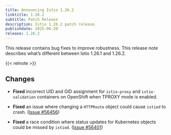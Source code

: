 ```yaml
---
title: Announcing Istio 1.26.2
linktitle: 1.26.2
subtitle: Patch Release
description: Istio 1.26.2 patch release.
publishdate: 2025-06-20
release: 1.26.2
---
```


This release contains bug fixes to improve robustness. This release note describes what’s different between Istio 1.26.1 and 1.26.2.

{{< relnote >}}

## Changes

- **Fixed** incorrect UID and GID assignment for `istio-proxy` and `istio-validation` containers on OpenShift when TPROXY mode is enabled.

- **Fixed** an issue where changing a `HTTPRoute` object could cause `istiod` to crash.
  ([Issue #56456](https://github.com/istio/istio/issues/56456))

- **Fixed** a race condition where status updates for Kubernetes objects could be missed by `istiod`.
  ([Issue #56401](https://github.com/istio/istio/issues/56401))

